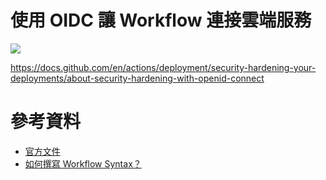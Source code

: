 # 使用 OIDC 讓 Workflow 連接雲端服務

![](<https://raw.githubusercontent.com/Jamison-Chen/KM-software/master/img/Pasted image 20240224194546.png>)

https://docs.github.com/en/actions/deployment/security-hardening-your-deployments/about-security-hardening-with-openid-connect

# 參考資料

- [官方文件](https://docs.github.com/en/actions/using-workflows)
- [如何撰寫 Workflow Syntax？](https://docs.github.com/en/actions/using-workflows/workflow-syntax-for-github-actions)